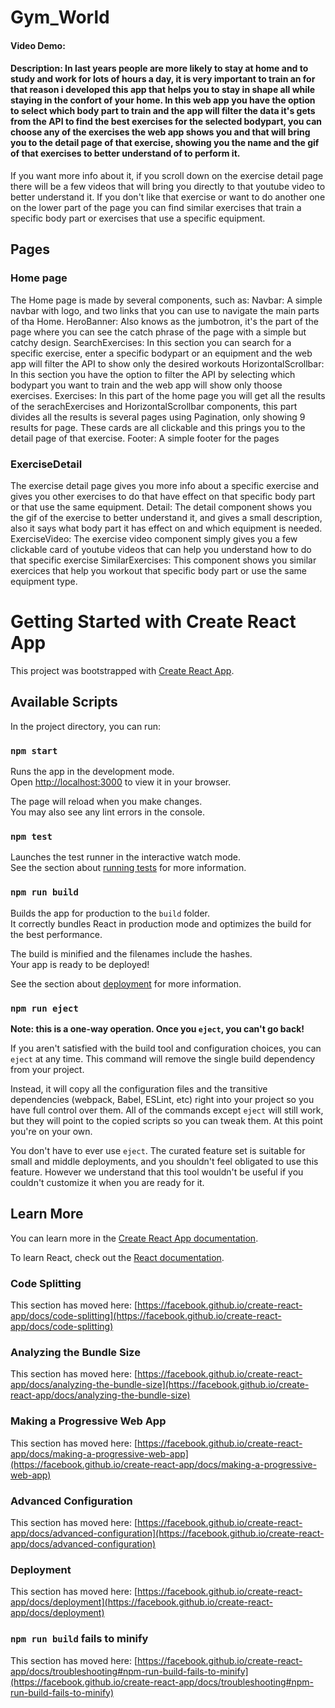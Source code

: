 # Gym_World
#### Video Demo:  <URL HERE>
#### Description: In last years people are more likely to stay at home and to study and work for lots of hours a day, it is very important to train an for that reason i developed this app that helps you to stay in shape all while staying in the confort of your home. In this web app you have the option to select which body part to train and the app will filter the data it's gets from the API to find the best exercises for the selected bodypart, you can choose any of the exercises the web app shows you and that will bring you to the detail page of that exercise, showing you the name and the gif of that exercises to better understand of to perform it.
If you want more info about it, if you scroll down on the exercise detail page there will be a few videos that will bring you directly to that youtube video to better understand it.
If you don't like that exercise or want to do another one on the lower part of the page you can find similar exercises that train a specific body part or exercises that use a specific equipment.
  
## Pages

### Home page
  The Home page is made by several components, such as:
  Navbar: A simple navbar with logo, and two links that you can use to navigate the main parts of tha Home.
  HeroBanner: Also knows as the jumbotron, it's the part of the page where you can see the catch phrase of the page with a simple but catchy design.
  SearchExercises: In this section you can search for a specific exercise, enter a specific bodypart or an equipment and the web app will filter the API to show only the desired workouts
  HorizontalScrollbar: In this section you have the option to filter the API by selecting which bodypart you want to train and the web app will show only thoose exercises.
  Exercises: In this part of the home page you will get all the results of the serachExercises and HorizontalScrollbar components, this part divides all the results is several pages using Pagination, only showing 9       results for page. These cards are all clickable and this prings you to the detail page of that exercise.
  Footer: A simple footer for the pages
  
### ExerciseDetail
  The exercise detail page gives you more info about a specific exercise and gives you other exercises to do that have effect on that specific body part or that use the same equipment.
  Detail: The detail component shows you the gif of the exercise to better understand it, and gives a small description, also it says what body part it has effect on and which equipment is needed.
  ExerciseVideo: The exercise video component simply gives you a few clickable card of youtube videos that can help you understand how to do that specific exercise
  SimilarExercises: This component shows you similar exercices that help you workout that specific body part or use the same equipment type.
  

# Getting Started with Create React App

This project was bootstrapped with [Create React App](https://github.com/facebook/create-react-app).

## Available Scripts

In the project directory, you can run:

### `npm start`

Runs the app in the development mode.\
Open [http://localhost:3000](http://localhost:3000) to view it in your browser.

The page will reload when you make changes.\
You may also see any lint errors in the console.

### `npm test`

Launches the test runner in the interactive watch mode.\
See the section about [running tests](https://facebook.github.io/create-react-app/docs/running-tests) for more information.

### `npm run build`

Builds the app for production to the `build` folder.\
It correctly bundles React in production mode and optimizes the build for the best performance.

The build is minified and the filenames include the hashes.\
Your app is ready to be deployed!

See the section about [deployment](https://facebook.github.io/create-react-app/docs/deployment) for more information.

### `npm run eject`

**Note: this is a one-way operation. Once you `eject`, you can't go back!**

If you aren't satisfied with the build tool and configuration choices, you can `eject` at any time. This command will remove the single build dependency from your project.

Instead, it will copy all the configuration files and the transitive dependencies (webpack, Babel, ESLint, etc) right into your project so you have full control over them. All of the commands except `eject` will still work, but they will point to the copied scripts so you can tweak them. At this point you're on your own.

You don't have to ever use `eject`. The curated feature set is suitable for small and middle deployments, and you shouldn't feel obligated to use this feature. However we understand that this tool wouldn't be useful if you couldn't customize it when you are ready for it.

## Learn More

You can learn more in the [Create React App documentation](https://facebook.github.io/create-react-app/docs/getting-started).

To learn React, check out the [React documentation](https://reactjs.org/).

### Code Splitting

This section has moved here: [https://facebook.github.io/create-react-app/docs/code-splitting](https://facebook.github.io/create-react-app/docs/code-splitting)

### Analyzing the Bundle Size

This section has moved here: [https://facebook.github.io/create-react-app/docs/analyzing-the-bundle-size](https://facebook.github.io/create-react-app/docs/analyzing-the-bundle-size)

### Making a Progressive Web App

This section has moved here: [https://facebook.github.io/create-react-app/docs/making-a-progressive-web-app](https://facebook.github.io/create-react-app/docs/making-a-progressive-web-app)

### Advanced Configuration

This section has moved here: [https://facebook.github.io/create-react-app/docs/advanced-configuration](https://facebook.github.io/create-react-app/docs/advanced-configuration)

### Deployment

This section has moved here: [https://facebook.github.io/create-react-app/docs/deployment](https://facebook.github.io/create-react-app/docs/deployment)

### `npm run build` fails to minify

This section has moved here: [https://facebook.github.io/create-react-app/docs/troubleshooting#npm-run-build-fails-to-minify](https://facebook.github.io/create-react-app/docs/troubleshooting#npm-run-build-fails-to-minify)

